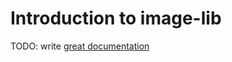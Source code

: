 # Introduction to image-lib

TODO: write [great documentation](http://jacobian.org/writing/what-to-write/)
